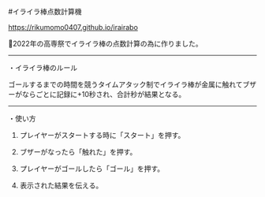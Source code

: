 #イライラ棒点数計算機

https://rikumomo0407.github.io/irairabo

📃2022年の高専祭でイライラ棒の点数計算の為に作りました。

***

・イライラ棒のルール

ゴールするまでの時間を競うタイムアタック制でイライラ棒が金属に触れてブザーがならごとに記録に+10秒され、合計秒が結果となる。

***

・使い方

1. プレイヤーがスタートする時に「スタート」を押す。

2. ブザーがなったら「触れた」を押す。

3. プレイヤーがゴールしたら「ゴール」を押す。

4. 表示された結果を伝える。
